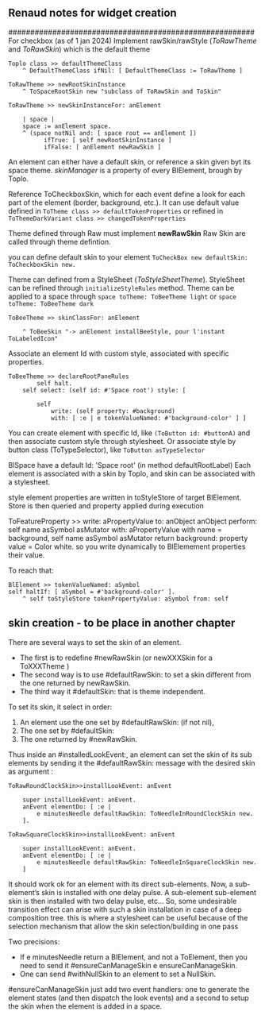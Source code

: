 ## Renaud notes for widget creation

########################################################
For checkbox (as of 1 jan 2024)
Implement rawSkin/rawStyle (*ToRawTheme* and *ToRawSkin*) which is the default theme

```smalltalk
Toplo class >> defaultThemeClass
    ^ DefaultThemeClass ifNil: [ DefaultThemeClass := ToRawTheme ]
```

```smalltalk
ToRawTheme >> newRootSkinInstance
    ^ ToSpaceRootSkin new "subclass of ToRawSkin and ToSkin"
```

```smalltalk
ToRawTheme >> newSkinInstanceFor: anElement

    | space |
    space := anElement space.
    ^ (space notNil and: [ space root == anElement ])
          ifTrue: [ self newRootSkinInstance ]
          ifFalse: [ anElement newRawSkin ]
```

An element can either have a default skin, or reference a skin given byt its
space theme. *skinManager* is a property of every BlElement, brough by Toplo.

Reference ToCheckboxSkin, which for each event define a look for each part of
the element (border, background, etc.). It can use default value defined in
`ToTheme class >> defaultTokenProperties` or refined in 
`ToThemeDarkVariant class >> changedTokenProperties`

Theme defined through Raw must implement **newRawSkin**
Raw Skin are called through theme defintion.

you can define default skin to your element
`ToCheckBox new defaultSkin: ToCheckboxSkin new.`

Theme can defined from a StyleSheet (*ToStyleSheetTheme*).
StyleSheet can be refined through `initializeStyleRules` method.
Theme can be applied to a space through `space toTheme: ToBeeTheme light` or
`space toTheme: ToBeeTheme dark`

```smalltalk
ToBeeTheme >> skinClassFor: anElement

    ^ ToBeeSkin "-> anElement installBeeStyle, pour l'instant ToLabeledIcon"
```

Associate an element Id with custom style, associated with specific properties.

```smalltalk
ToBeeTheme >> declareRootPaneRules
        self halt.
    self select: (self id: #'Space root') style: [

        self
            write: (self property: #background)
            with: [ :e | e tokenValueNamed: #'background-color' ] ]
```

You can create element with specific Id, like `(ToButton id: #buttonA)`
and then associate custom style through stylesheet.
Or associate style by button class (ToTypeSelector), like `ToButton asTypeSelector`

BlSpace have a default Id: 'Space root' (in method defaultRootLabel)
Each element is associated with a skin by Toplo, and skin can be associated with
a stylesheet.

style element properties are written in toStyleStore of target BlElement.
Store is then queried and property applied during execution

ToFeatureProperty >> write: aPropertyValue to: anObject
    anObject perform: self name asSymbol asMutator with: aPropertyValue
with
    name = background,  self name asSymbol asMutator return background:
    property value = Color white.
so you write dynamically to BlElemement properties their value.

To reach that:
```smalltalk
BlElement >> tokenValueNamed: aSymbol
self haltIf: [ aSymbol = #'background-color' ].
    ^ self toStyleStore tokenPropertyValue: aSymbol from: self
```


## skin creation - to be place in another chapter

There are several ways to set the skin of an element.

- The first is to redefine #newRawSkin (or newXXXSkin for a ToXXXTheme )
- The second way is to use #defaultRawSkin: to set a skin different from the one returned by newRawSkin.
- The third way it #defaultSkin: that is theme independent.

To set its skin, it select in order:

1. An element use the one set by #defaultRawSkin: (if not nil), 
2. The one set by #defaultSkin: 
3. The one returned by #newRawSkin.

Thus inside an #installedLookEvent:, an element can set the skin of its sub
elements by sending it the #defaultRawSkin: message with the desired skin as
argument :

```smalltalk
ToRawRoundClockSkin>>installLookEvent: anEvent

	super installLookEvent: anEvent.
	anEvent elementDo: [ :e |
		e minutesNeedle defaultRawSkin: ToNeedleInRoundClockSkin new.
	].
```

```smalltalk
ToRawSquareClockSkin>>installLookEvent: anEvent

	super installLookEvent: anEvent.
	anEvent elementDo: [ :e |
		e minutesNeedle defaultRawSkin: ToNeedleInSquareClockSkin new.
	]
```

It should work ok for an element with its direct sub-elements.
Now, a sub-element’s skin is installed with one delay pulse.
A sub-element sub-element skin is then installed with two delay pulse, etc…
So, some undesirable transition effect can arise with such a skin installation
in case of a deep composition tree.  this is where a stylesheet can be useful
because of the selection mechanism that allow the skin selection/building in one
pass

Two precisions:

- If e minutesNeedle return a BlElement, and not a ToElement, then you need to send it #ensureCanManageSkin
e ensureCanManageSkin. 
- One can send #withNullSkin to an element to set a NullSkin.

#ensureCanManageSkin just add two event handlers: one to generate the element
states (and then dispatch the look events) and a second to setup the skin when
the element is added in a space.